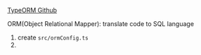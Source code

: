 [TypeORM Github](https://github.com/typeorm/typeorm)

ORM(Object Relational Mapper):
translate code to SQL language

1. create `src/ormConfig.ts`
2. 
<!--stackedit_data:
eyJoaXN0b3J5IjpbMTI5MTYzMTMwMCwtMTk2MzUxOTE5NSwxND
g1ODAxOTUxXX0=
-->